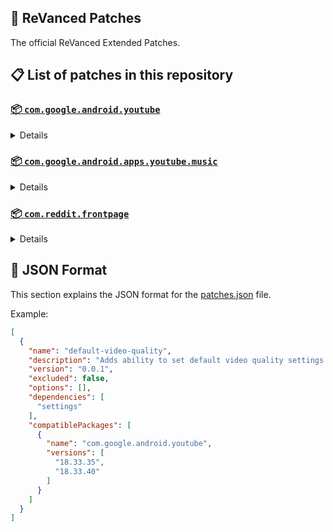 ## 🧩 ReVanced Patches

The official ReVanced Extended Patches.

## 📋 List of patches in this repository

### [📦 `com.google.android.youtube`](https://play.google.com/store/apps/details?id=com.google.android.youtube)
<details>

| 💊 Patch | 📜 Description | 🏹 Target Version |
|:--------:|:--------------:|:-----------------:|
| `add-splash-animation` | Adds splash animation, which was removed in YT v18.19.36+. This patch cannot be used with 'custom-branding-icon' patch | 18.33.40 |
| `alternative-thumbnails` | Adds an option to replace video thumbnails with still image captures of the video. | 18.33.40 |
| `bypass-ambient-mode-restrictions` | Bypass ambient mode restrictions in battery saver mode. | 18.33.40 |
| `change-homepage` | Change home page to subscription feed. | 18.33.40 |
| `custom-branding-youtube-name` | Rename the YouTube app to the name specified in options.json. | 18.33.40 |
| `custom-branding-icon-mmt` | Changes the YouTube launcher icon to MMT. | 18.33.40 |
| `custom-branding-icon-revancify-blue` | Changes the YouTube launcher icon to Revancify Blue. | 18.33.40 |
| `custom-branding-icon-revancify-red` | Changes the YouTube launcher icon to Revancify Red. | 18.33.40 |
| `custom-double-tap-length` | Add 'double-tap to seek' value. | 18.33.40 |
| `custom-package-name` | Specifies the package name for YouTube and YT Music in the MicroG build. | all |
| `custom-playback-speed` | Adds more playback speed options. | 18.33.40 |
| `custom-seekbar-color` | Change seekbar color in video player and video thumbnails. | 18.33.40 |
| `default-playback-speed` | Adds ability to set default playback speed settings. | 18.33.40 |
| `default-video-quality` | Adds ability to set default video quality settings. | 18.33.40 |
| `disable-quic-protocol` | Disable CronetEngine's QUIC protocol. | 18.33.40 |
| `disable-shorts-on-startup` | Disables playing YouTube Shorts when launching YouTube. | 18.33.40 |
| `disable-auto-captions` | Disables forced auto captions. | 18.33.40 |
| `disable-haptic-feedback` | Disable haptic feedback when swiping. | 18.33.40 |
| `disable-hdr-video` | Disable HDR video. | 18.33.40 |
| `disable-landscape-mode` | Disable landscape mode when entering fullscreen. | 18.33.40 |
| `disable-pip-notification` | Disable pip notification when you first launch pip mode. | 18.33.40 |
| `enable-compact-controls-overlay` | Enables compact control overlay. | 18.33.40 |
| `enable-debug-logging` | Adds debugging options. | 18.33.40 |
| `enable-external-browser` | Open url outside the app in an external browser. | 18.33.40 |
| `enable-minimized-playback` | Enables minimized and background playback. | 18.33.40 |
| `enable-new-comment-popup-panels` | Enables a new type of comment popup panel in the shorts player. | 18.33.40 |
| `enable-new-splash-animation` | Enables a new type of splash animation. | 18.33.40 |
| `enable-new-thumbnail-preview` | Enables a new type of thumbnail preview. | 18.33.40 |
| `enable-old-quality-layout` | Enables the original quality flyout menu. | 18.33.40 |
| `enable-open-links-directly` | Skips over redirection URLs to external links. | 18.33.40 |
| `enable-seekbar-tapping` | Enables tap-to-seek on the seekbar of the video player. | 18.33.40 |
| `enable-tablet-mini-player` | Enables the tablet mini player layout. | 18.33.40 |
| `enable-tablet-navigation-bar` | Enables the tablet navigation bar. | 18.33.40 |
| `enable-time-stamps-speed` | Add the current playback speed in brackets next to the current time. | 18.33.40 |
| `enable-wide-search-bar` | Replaces the search icon with a wide search bar. This will hide the YouTube logo when active. | 18.33.40 |
| `force-opus-codec` | Forces the OPUS codec for audios. | 18.33.40 |
| `force-vp9-codec` | Forces the VP9 codec for videos. | 18.33.40 |
| `force-hide-player-button-background` | Force hides the background from the video player buttons. | 18.33.40 |
| `force-premium-heading` | Forces premium heading on the homepage. | 18.33.40 |
| `header-switch` | Add switch to change header. | 18.33.40 |
| `hide-account-menu` | Hide account menu elements. | 18.33.40 |
| `hide-auto-player-popup-panels` | Hide automatic popup panels (playlist or live chat) on video player. | 18.33.40 |
| `hide-autoplay-button` | Hides the autoplay button in the video player. | 18.33.40 |
| `hide-autoplay-preview` | Hides the autoplay preview container in the fullscreen. | 18.33.40 |
| `hide-button-container` | Adds the options to hide action buttons under a video. | 18.33.40 |
| `hide-captions-button` | Hides the captions button in the video player. | 18.33.40 |
| `hide-cast-button` | Hides the cast button in the video player. | 18.33.40 |
| `hide-category-bar` | Hides the category bar in video feeds. | 18.33.40 |
| `hide-channel-avatar-section` | Hides the channel avatar section of the subscription feed. | 18.33.40 |
| `hide-channel-watermark` | Hides creator's watermarks on videos. | 18.33.40 |
| `hide-collapse-button` | Hides the collapse button in the video player. | 18.33.40 |
| `hide-comment-component` | Hides components related to comments. | 18.33.40 |
| `hide-crowdfunding-box` | Hides the crowdfunding box between the player and video description. | 18.33.40 |
| `hide-description-components` | Hides description components. | 18.33.40 |
| `hide-double-tap-overlay-filter` | Hides the double tap dark filter layer. | 18.33.40 |
| `hide-end-screen-cards` | Hides the suggested video cards at the end of a video in fullscreen. | 18.33.40 |
| `hide-end-screen-overlay` | Hide end screen overlay on swipe controls. | 18.33.40 |
| `hide-feed-flyout-panel` | Hides feed flyout panel components. | 18.33.40 |
| `hide-filmstrip-overlay` | Hide filmstrip overlay on swipe controls. | 18.33.40 |
| `hide-floating-microphone` | Hides the floating microphone button which appears in search. | 18.33.40 |
| `hide-fullscreen-panels` | Hides video description and comments panel in fullscreen view. | 18.33.40 |
| `hide-general-ads` | Hides general ads. | 18.33.40 |
| `hide-handle` | Hides the handle in the account switcher. | 18.33.40 |
| `hide-info-cards` | Hides info-cards in videos. | 18.33.40 |
| `hide-latest-videos-button` | Hides latest videos button in home feed. | 18.33.40 |
| `hide-layout-components` | Hides general layout components. | 18.33.40 |
| `hide-load-more-button` | Hides the button under videos that loads similar videos. | 18.33.40 |
| `hide-mix-playlists` | Hides mix playlists from home feed and video player. | 18.33.40 |
| `hide-music-button` | Hides the YouTube Music button in the video player. | 18.33.40 |
| `hide-navigation-buttons` | Adds options to hide or change navigation buttons. | 18.33.40 |
| `hide-navigation-label` | Hide navigation bar labels. | 18.33.40 |
| `hide-player-button-background` | Hide player button background. | 18.33.40 |
| `hide-player-flyout-panel` | Hides player flyout panel components. | 18.33.40 |
| `hide-player-overlay-filter` | Hides the dark filter layer from the player's background. | 18.33.40 |
| `hide-previous-next-button` | Hides the previous and next button in the player controller. | 18.33.40 |
| `hide-quick-actions` | Adds the options to hide quick actions components in the fullscreen. | 18.33.40 |
| `hide-seek-message` | Hides the 'Slide left or right to seek' message container. | 18.33.40 |
| `hide-seekbar` | Hides the seekbar in video player and video thumbnails. | 18.33.40 |
| `hide-shorts-components` | Hides other Shorts components. | 18.33.40 |
| `hide-snack-bar` | Hides the snack bar action popup. | 18.33.40 |
| `hide-speed-overlay` | Hide speed overlay in player. | 18.33.40 |
| `hide-suggested-actions` | Hide the suggested actions bar inside the player. | 18.33.40 |
| `hide-suggested-video-overlay` | Hide the suggested video overlay to play next. | 18.33.40 |
| `hide-suggestions-shelf` | Hides the suggestions shelf. | 18.33.40 |
| `hide-time-stamp` | Hides timestamp in video player. | 18.33.40 |
| `hide-tooltip-content` | Hides the tooltip box that appears on first install. | 18.33.40 |
| `hide-trending-searches` | Hide trending searches in the search bar. | 18.33.40 |
| `hide-video-ads` | Hides ads in the video player. | 18.33.40 |
| `language-switch` | Add language switch toggle. | 18.33.40 |
| `layout-switch` | Tricks the dpi to use some tablet/phone layouts. | 18.33.40 |
| `materialyou` | Enables MaterialYou theme for Android 12+ | 18.33.40 |
| `microg-support` | Allows ReVanced to run without root and under a different package name with MicroG. | 18.33.40 |
| `optimize-resource` | Removes duplicate resources from YouTube. | 18.33.40 |
| `overlay-buttons` | Add overlay buttons to the player. | 18.33.40 |
| `return-youtube-dislike` | Shows the dislike count of videos using the Return YouTube Dislike API. | 18.33.40 |
| `settings` | Applies mandatory patches to implement ReVanced settings into the application. | 18.33.40 |
| `sponsorblock` | Integrates SponsorBlock which allows skipping video segments such as sponsored content. | 18.33.40 |
| `spoof-app-version` | Tricks YouTube into thinking, you are running an older version of the app. One of the side effects also includes restoring the old UI. | 18.33.40 |
| `spoof-player-parameters` | Spoofs player parameters to prevent playback issues. | 18.33.40 |
| `swipe-controls` | Adds volume and brightness swipe controls. | 18.33.40 |
| `theme` | Change the app's theme to the values specified in options.json. | 18.33.40 |
| `translations` | Add Crowdin translations for YouTube. | 18.33.40 |
</details>

### [📦 `com.google.android.apps.youtube.music`](https://play.google.com/store/apps/details?id=com.google.android.apps.youtube.music)
<details>

| 💊 Patch | 📜 Description | 🏹 Target Version |
|:--------:|:--------------:|:-----------------:|
| `amoled` | Applies pure black theme in flyout panels. | all |
| `background-play` | Enables playing music in the background. | all |
| `bitrate-default-value` | Set the audio quality to "Always High" when you first install the app. | all |
| `certificate-spoof` | Spoofs the YouTube Music certificate for Android Auto. | all |
| `custom-branding-music-name` | Rename the YouTube Music app to the name specified in options.json. | all |
| `custom-branding-icon-mmt` | Changes the YouTube Music launcher icon to MMT. | all |
| `custom-branding-icon-revancify-blue` | Changes the YouTube Music launcher icon to Revancify Blue. | all |
| `custom-branding-icon-revancify-red` | Changes the YouTube Music launcher icon to Revancify Red. | all |
| `custom-package-name` | Specifies the package name for YouTube and YT Music in the MicroG build. | all |
| `disable-auto-captions` | Disables forced auto captions. | all |
| `enable-black-navigation-bar` | Sets the navigation bar color to black. | all |
| `enable-color-match-player` | Matches the color of the mini player and the fullscreen player. | all |
| `enable-compact-dialog` | Enable compact dialog on phone. | all |
| `enable-custom-filter` | Enables custom filter to hide layout components. | all |
| `enable-debug-logging` | Adds debugging options. | all |
| `enable-force-minimized-player` | Permanently keep player minimized even if another track is played. | all |
| `enable-force-shuffle` | Enable force shuffle even if another track is played. | all |
| `enable-landscape-mode` | Enables entry into landscape mode by screen rotation on the phone. | all |
| `enable-minimized-playback` | Enables minimized playback on Kids music. | all |
| `enable-new-layout` | Enable new player layouts. (YT Music v5.47.51+) | all |
| `enable-old-style-miniplayer` | Return the miniplayers to old style. (for YT Music v5.55.53+) | all |
| `enable-opus-codec` | Enable opus codec when playing audio. | all |
| `enable-sleep-timer` | Add sleep timer to flyout menu. | all |
| `enable-zen-mode` | Adds a grey tint to the video player to reduce eye strain. | all |
| `exclusive-audio-playback` | Enables the option to play music without video. | all |
| `hide-button-shelf` | Hides the button shelf from homepage and explorer. | all |
| `hide-carousel-shelf` | Hides the carousel shelf from homepage and explorer. | all |
| `hide-cast-button` | Hides the cast button in the video player and header. | all |
| `hide-category-bar` | Hides the music category bar at the top of the homepage. | all |
| `hide-channel-guidelines` | Hides channel guidelines at the top of comments. | all |
| `hide-get-premium` | Hides "Get Premium" label from the account menu. | all |
| `hide-music-ads` | Hides ads before playing a music. | all |
| `hide-navigation-label` | Hide navigation bar labels. | all |
| `hide-new-playlist-button` | Hide the "New playlist" button in the library. | all |
| `hide-playlist-card` | Hides the playlist card from homepage. | all |
| `hide-taste-builder` | Hides the "Tell us which artists you like" card from homepage. | all |
| `hide-upgrade-button` | Hides upgrade button from navigation bar and hide upgrade banner from homepage. | all |
| `microg-support` | Allows ReVanced Music to run without root and under a different package name with MicroG. | all |
| `optimize-resource` | Remove unnecessary resources. | all |
| `remember-video-quality` | Save the video quality value whenever you change the video quality. | all |
| `settings` | Adds settings for ReVanced to YouTube Music. | all |
| `share-button-hook` | Replace share button with external download button. | all |
| `spoof-app-version` | Spoof the YouTube Music client version. | all |
| `translations` | Add Crowdin translations for YouTube Music. | all |
</details>

### [📦 `com.reddit.frontpage`](https://play.google.com/store/apps/details?id=com.reddit.frontpage)
<details>

| 💊 Patch | 📜 Description | 🏹 Target Version |
|:--------:|:--------------:|:-----------------:|
| `disable-screenshot-popup` | Disables the popup that shows up when taking a screenshot. | all |
| `hide-ads` | Hides ads from the Reddit. | all |
| `hide-navigation-buttons` | Hide buttons at navigation bar. | all |
| `hide-place-button` | Hide r/place button in toolbar. | all |
| `open-links-directly` | Skips over redirection URLs to external links. | all |
| `open-links-externally` | Open links outside of the app directly in your browser. | all |
| `premium-icon` | Unlocks premium icons. | all |
| `reddit-settings` | Adds ReVanced settings to Reddit. | all |
| `sanitize-sharing-links` | Removes (tracking) query parameters from the URLs when sharing links. | all |
</details>



## 📝 JSON Format

This section explains the JSON format for the [patches.json](patches.json) file.

Example:

```json
[
  {
    "name": "default-video-quality",
    "description": "Adds ability to set default video quality settings.",
    "version": "0.0.1",
    "excluded": false,
    "options": [],
    "dependencies": [
      "settings"
    ],
    "compatiblePackages": [
      {
        "name": "com.google.android.youtube",
        "versions": [
          "18.33.35",
          "18.33.40"
        ]
      }
    ]
  }
]
```
